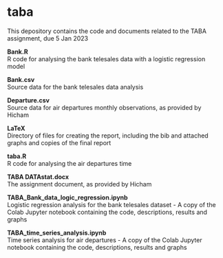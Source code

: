 # taba
This depository contains the code and documents related to the TABA assignment, due 5 Jan 2023

__Bank.R__  
R code for analysing the bank telesales data with a logistic regression model

__Bank.csv__   
Source data for the bank telesales data analysis

__Departure.csv__   
Source data for air departures monthly observations, as provided by Hicham

__LaTeX__   
Directory of files for creating the report, including the bib and attached graphs and copies of the final report

__taba.R__   
R code for analysing the air departures time 

__TABA DATAstat.docx__   
The assignment document, as provided by Hicham

__TABA_Bank_data_logic_regression.ipynb__    
Logistic regression analysis for the bank telesales dataset - A copy of the Colab Jupyter notebook containing the code, descriptions, results and graphs

__TABA_time_series_analysis.ipynb__   
Time series analysis for air departures - A copy of the Colab Jupyter notebook containing the code, descriptions, results and graphs
